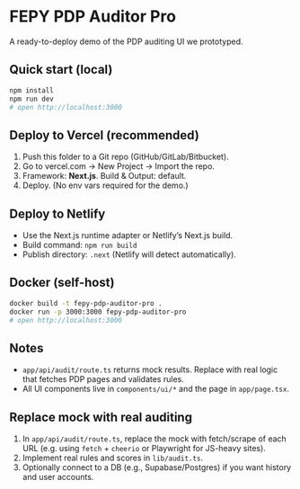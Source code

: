 # FEPY PDP Auditor Pro

A ready-to-deploy demo of the PDP auditing UI we prototyped.

## Quick start (local)
```bash
npm install
npm run dev
# open http://localhost:3000
```

## Deploy to Vercel (recommended)
1. Push this folder to a Git repo (GitHub/GitLab/Bitbucket).
2. Go to vercel.com → New Project → Import the repo.
3. Framework: **Next.js**. Build & Output: default.
4. Deploy. (No env vars required for the demo.)

## Deploy to Netlify
- Use the Next.js runtime adapter or Netlify’s Next.js build.
- Build command: `npm run build`
- Publish directory: `.next` (Netlify will detect automatically).

## Docker (self-host)
```bash
docker build -t fepy-pdp-auditor-pro .
docker run -p 3000:3000 fepy-pdp-auditor-pro
# open http://localhost:3000
```

## Notes
- `app/api/audit/route.ts` returns mock results. Replace with real logic that fetches PDP pages and validates rules.
- All UI components live in `components/ui/*` and the page in `app/page.tsx`.

## Replace mock with real auditing
1. In `app/api/audit/route.ts`, replace the mock with fetch/scrape of each URL (e.g. using `fetch` + `cheerio` or Playwright for JS-heavy sites).
2. Implement real rules and scores in `lib/audit.ts`.
3. Optionally connect to a DB (e.g., Supabase/Postgres) if you want history and user accounts.
